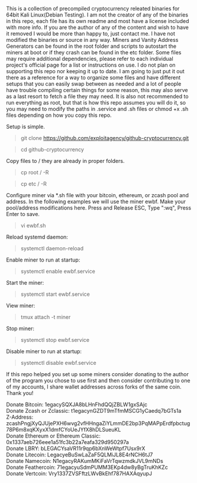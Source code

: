This is a collection of precompiled cryptocurrency releated binaries for 64bit Kali Linux(Debian Testing).  I am not the creator of any of the binaries in this repo, each file has its own readme and most have a license included with more info.  If you are the author of any of the content and wish to have it removed I would be more than happy to, just contact me.  I have not modified the binaries or source in any way.  Miners and Vanity Address Generators can be found in the root folder and scripts to autostart the miners at boot or if they crash can be found in the etc folder.  Some files may require additional dependencies, please refer to each individual project's official page for a list or instructions on use.  I do not plan on supporting this repo nor keeping it up to date.  I am going to just put it out there as a reference for a way to organize some files and have different setups that you can easily swap between as needed and a lot of people have trouble compiling certain things for some reason, this may also serve as a last resort to fetch a file they may need.  It is also not recommended to run everything as root, but that is how this repo assumes you will do it, so you may need to modify the paths in .service and .sh files or chmod +x .sh files depending on how you copy this repo.

Setup is simple.
>git clone https://github.com/exploitagency/github-cryptocurrency.git

>cd github-cryptocurrency

Copy files to / they are already in proper folders.
>cp root / -R

>cp etc / -R

Configure miner via *.sh file with your bitcoin, ethereum, or zcash pool and address.  In the following examples we will use the miner ewbf.  Make your pool/address modifications here.  Press and Release ESC, Type ":wq", Press Enter to save.
>vi ewbf.sh

Reload systemd daemon:
>systemctl daemon-reload

Enable miner to run at startup:
>systemctl enable ewbf.service

Start the miner:
>systemctl start ewbf.service

View miner:
>tmux attach -t miner

Stop miner:
>systemctl stop ewbf.service

Disable miner to run at startup:
>systemctl disable ewbf.service

If this repo helped you set up some miners consider donating to the author of the program you chose to use first and then consider contributing to one of my accounts, I share wallet addresses across forks of the same coin.  Thank you!

Donate Bitcoin: 1egacySQXJA8bLHnFhdQQjZBLW1gxSAjc
<br>
Donate Zcash or Zclassic: t1egacynGZDT9mTfmMSCG1yCaedq7bGTs1a
<br>
Z-Address: zcashPngjXyQJUjePXH6wvg2vfHHngaZiYLmmDE2bp3PqMAPpErdfpbctug78P6m8xqKXyxX1dmfCYoUeJYfX8hDLSueuKL
<br>
Donate Ethereum or Ethereum Classic: 0x1337aeb726eee1a51fc3b22a7eafa329d950297a 
<br>
Donate LBRY: bLEGACYsaVR11r9qp6bXnWeWtpf7Usx9rX
<br>
Donate Litecoin: LegacyeBuSwLaZaF5QLMiJL8E4rNCH6tJ7
<br>
Donate Namecoin: N1egacyRAKumMKiFaVrTqwzmdkJVL9mNDs
<br>
Donate Feathercoin: 71egacyuSdmPUMM3EKp4dw8yBgTruKhKZc
<br>
Donate Vertcoin: Vry1337ZVSFftzLWvBkEhf787HAXAqyupJ